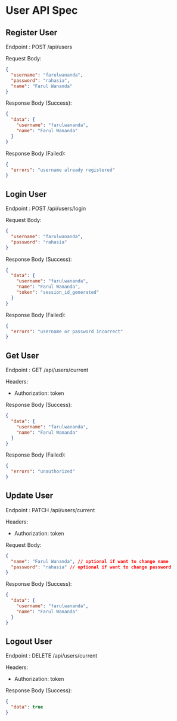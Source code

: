 # User API Spec

## Register User

Endpoint : POST /api/users

Request Body:

```json
{
  "username": "farulwananda",
  "password": "rahasia",
  "name": "Farul Wananda"
}
```

Response Body (Success):

```json
{
  "data": {
    "username": "farulwananda",
    "name": "Farul Wananda"
  }
}
```

Response Body (Failed):

```json
{
  "errors": "username already registered"
}
```

## Login User

Endpoint : POST /api/users/login

Request Body:

```json
{
  "username": "farulwananda",
  "password": "rahasia"
}
```

Response Body (Success):

```json
{
  "data": {
    "username": "farulwananda",
    "name": "Farul Wananda",
    "token": "session_id_generated"
  }
}
```

Response Body (Failed):

```json
{
  "errors": "username or password incorrect"
}
```

## Get User

Endpoint : GET /api/users/current

Headers:

- Authorization: token

Response Body (Success):

```json
{
  "data": {
    "username": "farulwananda",
    "name": "Farul Wananda"
  }
}
```

Response Body (Failed):

```json
{
  "errors": "unauthorized"
}
```

## Update User

Endpoint : PATCH /api/users/current

Headers:

- Authorization: token

Request Body:

```json
{
  "name": "Farul Wananda", // optional if want to change name
  "password": "rahasia" // optional if want to change password
}
```

Response Body (Success):

```json
{
  "data": {
    "username": "farulwananda",
    "name": "Farul Wananda"
  }
}
```

## Logout User

Endpoint : DELETE /api/users/current

Headers:

- Authorization: token

Response Body (Success):

```json
{
  "data": true
}
```
